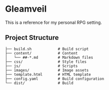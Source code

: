 # Gleamveil

This is a reference for my personal RPG setting.

## Project Structure

```
├── build.sh            # Build script
├── content/            # Content
│   └── ##-*.md         # Markdown files
├── css/                # Style files
├── js/                 # Scripts
├── images/             # Image assets
├── template.html       # HTML template
├── config.yaml         # Build configuration
└── dist/               # Build
```